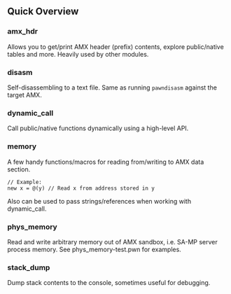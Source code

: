 Quick Overview
--------------

### amx_hdr ###

Allows you to get/print AMX header (prefix) contents, explore public/native tables
and more. Heavily used by other modules.

### disasm ###

Self-disassembling to a text file. Same as running `pawndisasm`
against the target AMX.

### dynamic_call ###

Call public/native functions dynamically using a high-level API.

### memory ###

A few handy functions/macros for reading from/writing to AMX data section. 

	// Example:
	new x = @(y) // Read x from address stored in y

Also can be used to pass strings/references when working with dynamic_call.

### phys_memory ###

Read and write arbitrary memory out of AMX sandbox, i.e. SA-MP server process 
memory. See phys_memory-test.pwn for examples.

### stack_dump ###

Dump stack contents to the console, sometimes useful for debugging.
